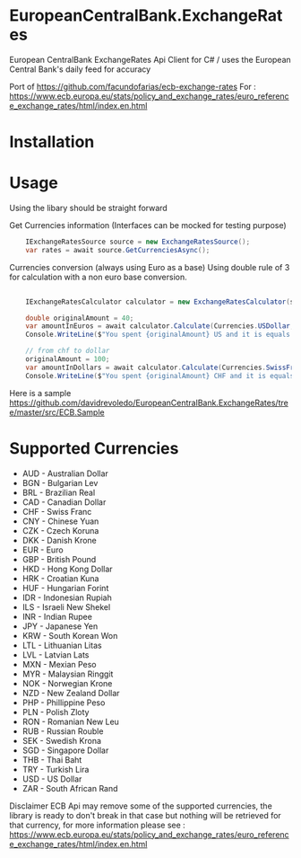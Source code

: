 # EuropeanCentralBank.ExchangeRates
European CentralBank  ExchangeRates Api Client for C#  / uses the European Central Bank's daily feed for accuracy

Port of https://github.com/facundofarias/ecb-exchange-rates
For : https://www.ecb.europa.eu/stats/policy_and_exchange_rates/euro_reference_exchange_rates/html/index.en.html

# Installation

# Usage
Using the libary should be straight forward 

Get Currencies information 
(Interfaces can be mocked for testing purpose)
``` C#
    IExchangeRatesSource source = new ExchangeRatesSource();
    var rates = await source.GetCurrenciesAsync();

```
Currencies conversion (always using Euro as a base)
Using double rule of 3 for calculation with a non euro base conversion.
``` C#
    
    IExchangeRatesCalculator calculator = new ExchangeRatesCalculator(source); // will take any IExchangeRatesSource

    double originalAmount = 40;
    var amountInEuros = await calculator.Calculate(Currencies.USDollar, Currencies.Euro, originalAmount);
    Console.WriteLine($"You spent {originalAmount} US and it is equals to {amountInEuros} in EU");

    // from chf to dollar
    originalAmount = 100;
    var amountInDollars = await calculator.Calculate(Currencies.SwissFranc, Currencies.USDollar, originalAmount);
    Console.WriteLine($"You spent {originalAmount} CHF and it is equals to {amountInDollars} in USD");
```

Here is a sample  https://github.com/davidrevoledo/EuropeanCentralBank.ExchangeRates/tree/master/src/ECB.Sample

# Supported Currencies

 * AUD - Australian Dollar
 * BGN - Bulgarian Lev
 * BRL - Brazilian Real
 * CAD - Canadian Dollar
 * CHF - Swiss Franc
 * CNY - Chinese Yuan
 * CZK - Czech Koruna
 * DKK - Danish Krone
 * EUR - Euro
 * GBP - British Pound
 * HKD - Hong Kong Dollar
 * HRK - Croatian Kuna
 * HUF - Hungarian Forint
 * IDR - Indonesian Rupiah
 * ILS - Israeli New Shekel
 * INR - Indian Rupee
 * JPY - Japanese Yen
 * KRW - South Korean Won
 * LTL - Lithuanian Litas
 * LVL - Latvian Lats
 * MXN - Mexian Peso
 * MYR - Malaysian Ringgit
 * NOK - Norwegian Krone
 * NZD - New Zealand Dollar
 * PHP - Phillippine Peso
 * PLN - Polish Zloty
 * RON - Romanian New Leu
 * RUB - Russian Rouble
 * SEK - Swedish Krona
 * SGD - Singapore Dollar
 * THB - Thai Baht
 * TRY - Turkish Lira
 * USD - US Dollar
 * ZAR - South African Rand
 
 Disclaimer ECB Api may remove some of the supported currencies, the library is ready to don't break in that case but nothing will be retrieved for that currency, for more information please see : 
https://www.ecb.europa.eu/stats/policy_and_exchange_rates/euro_reference_exchange_rates/html/index.en.html
